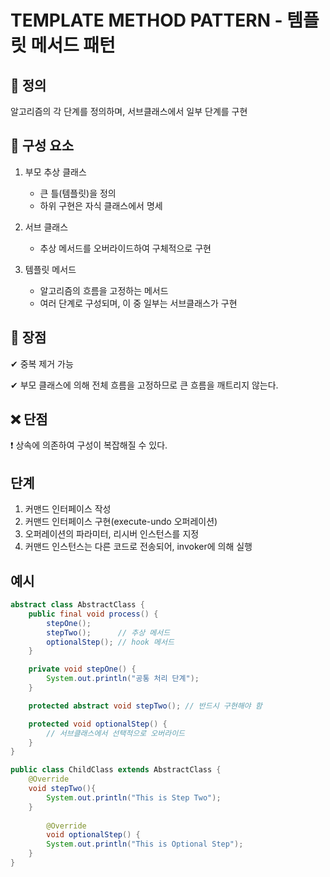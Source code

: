 # TEMPLATE METHOD PATTERN - 템플릿 메서드 패턴

## :paperclip: 정의

알고리즘의 각 단계를 정의하며, 서브클래스에서 일부 단계를 구현

## 📜 구성 요소

1. 부모 추상 클래스

   - 큰 틀(템플릿)을 정의
   - 하위 구현은 자식 클래스에서 명세

2. 서브 클래스
    - 추상 메서드를 오버라이드하여 구체적으로 구현

3. 템플릿 메서드
    - 알고리즘의 흐름을 고정하는 메서드
    - 여러 단계로 구성되며, 이 중 일부는 서브클래스가 구현


## 🎯 장점

✔ 중복 제거 가능

✔ 부모 클래스에 의해 전체 흐름을 고정하므로 큰 흐름을 깨트리지 않는다.

## ❌ 단점

❗ 상속에 의존하여 구성이 복잡해질 수 있다.

## 단계

1. 커맨드 인터페이스 작성
2. 커맨드 인터페이스 구현(execute-undo 오퍼레이션)
3. 오퍼레이션의 파라미터, 리시버 인스턴스를 지정
4. 커맨드 인스턴스는 다른 코드로 전송되어, invoker에 의해 실행

## 예시

```java
abstract class AbstractClass {
    public final void process() {
        stepOne();
        stepTwo();      // 추상 메서드
        optionalStep(); // hook 메서드
    }

    private void stepOne() {
        System.out.println("공통 처리 단계");
    }

    protected abstract void stepTwo(); // 반드시 구현해야 함

    protected void optionalStep() {
        // 서브클래스에서 선택적으로 오버라이드
    }
}
```



```java
public class ChildClass extends AbstractClass {
    @Override
    void stepTwo(){
        System.out.println("This is Step Two");    
    }
  
		@Override
		void optionalStep() {
        System.out.println("This is Optional Step");    
    }
}

```